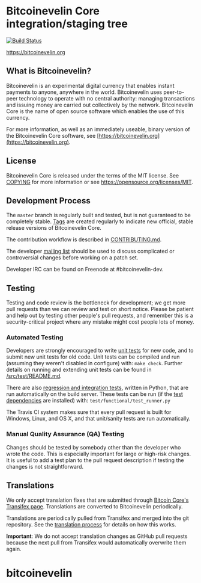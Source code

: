 Bitcoinevelin Core integration/staging tree
=====================================

[![Build Status](https://travis-ci.org/bitcoinevelin-project/bitcoinevelin.svg?branch=master)](https://travis-ci.org/bitcoinevelin-project/bitcoinevelin)

https://bitcoinevelin.org

What is Bitcoinevelin?
----------------

Bitcoinevelin is an experimental digital currency that enables instant payments to
anyone, anywhere in the world. Bitcoinevelin uses peer-to-peer technology to operate
with no central authority: managing transactions and issuing money are carried
out collectively by the network. Bitcoinevelin Core is the name of open source
software which enables the use of this currency.

For more information, as well as an immediately useable, binary version of
the Bitcoinevelin Core software, see [https://bitcoinevelin.org](https://bitcoinevelin.org).

License
-------

Bitcoinevelin Core is released under the terms of the MIT license. See [COPYING](COPYING) for more
information or see https://opensource.org/licenses/MIT.

Development Process
-------------------

The `master` branch is regularly built and tested, but is not guaranteed to be
completely stable. [Tags](https://github.com/bitcoinevelin-project/bitcoinevelin/tags) are created
regularly to indicate new official, stable release versions of Bitcoinevelin Core.

The contribution workflow is described in [CONTRIBUTING.md](CONTRIBUTING.md).

The developer [mailing list](https://groups.google.com/forum/#!forum/bitcoinevelin-dev)
should be used to discuss complicated or controversial changes before working
on a patch set.

Developer IRC can be found on Freenode at #bitcoinevelin-dev.

Testing
-------

Testing and code review is the bottleneck for development; we get more pull
requests than we can review and test on short notice. Please be patient and help out by testing
other people's pull requests, and remember this is a security-critical project where any mistake might cost people
lots of money.

### Automated Testing

Developers are strongly encouraged to write [unit tests](src/test/README.md) for new code, and to
submit new unit tests for old code. Unit tests can be compiled and run
(assuming they weren't disabled in configure) with: `make check`. Further details on running
and extending unit tests can be found in [/src/test/README.md](/src/test/README.md).

There are also [regression and integration tests](/test), written
in Python, that are run automatically on the build server.
These tests can be run (if the [test dependencies](/test) are installed) with: `test/functional/test_runner.py`

The Travis CI system makes sure that every pull request is built for Windows, Linux, and OS X, and that unit/sanity tests are run automatically.

### Manual Quality Assurance (QA) Testing

Changes should be tested by somebody other than the developer who wrote the
code. This is especially important for large or high-risk changes. It is useful
to add a test plan to the pull request description if testing the changes is
not straightforward.

Translations
------------

We only accept translation fixes that are submitted through [Bitcoin Core's Transifex page](https://www.transifex.com/projects/p/bitcoin/).
Translations are converted to Bitcoinevelin periodically.

Translations are periodically pulled from Transifex and merged into the git repository. See the
[translation process](doc/translation_process.md) for details on how this works.

**Important**: We do not accept translation changes as GitHub pull requests because the next
pull from Transifex would automatically overwrite them again.
# bitcoinevelin
